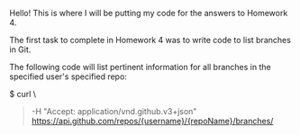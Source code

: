 Hello! This is where I will be putting my code for the answers to Homework 4. 

The first task to complete in Homework 4 was to write code to list branches in Git. 

The following code will list pertinent information for all branches in the specified user's specified repo:

$ curl \
> -H "Accept: application/vnd.github.v3+json" \
> https://api.github.com/repos/{username}/{repoName}/branches/

